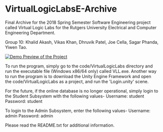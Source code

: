 # VirtualLogicLabsE-Archive
Final Archive for the 2018 Spring Semester Software Engineering project called Virtual Logic Labs for the Rutgers University Electrical and Computer Engineering Department.   

Group 10: Khalid Akash, Vikas Khan, Dhruvik Patel, Joe Cella, Sagar Phanda, Yiwen Tao.

[![Demo Preview of the Project](https://img.youtube.com/vi/CsVZMjCCOYc/0.jpg)](https://www.youtube.com/watch?v=CsVZMjCCOYc)


To run the program, simply go to the code/VirtualLogicLabs directory and run the executable file (Windows x86/64 only) called VLL.exe. Another way to run the program is to download the Unity Engine Framework and open the code/VirtualLogicLabs as a project, and run the 'Login.unity' scene. 

For the future, if the online database is no longer operational, simply login to the Student Subsystem with the following values-
Username: student
Password: student

To login to the Admin Subsystem, enter the following values-
Username: admin
Password: admin

Please read the README.txt for additional information.
